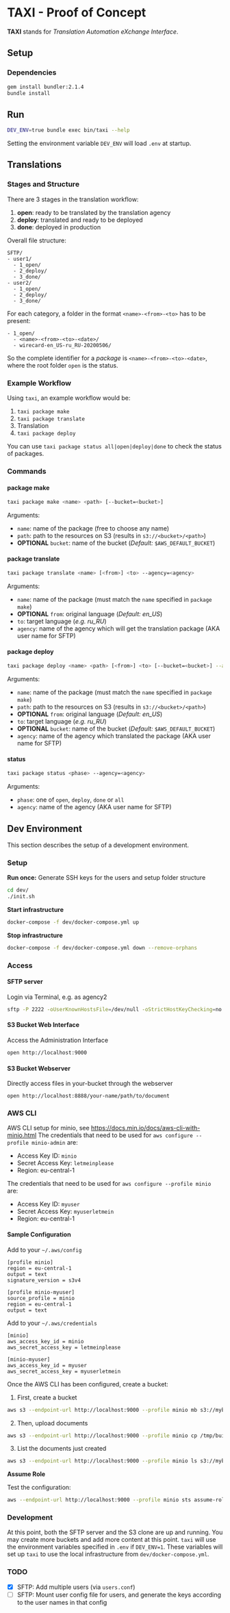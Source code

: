 # TAXI - Proof of Concept
**TAXI** stands for *Translation Automation eXchange Interface*.

## Setup
### Dependencies
```sh
gem install bundler:2.1.4
bundle install
```

## Run
```sh
DEV_ENV=true bundle exec bin/taxi --help
```
Setting the environment variable `DEV_ENV` will load `.env` at startup.

## Translations

### Stages and Structure
There are 3 stages in the translation workflow:
1. **open**: ready to be translated by the translation agency
2. **deploy**: translated and ready to be deployed
3. **done**: deployed in production


Overall file structure:
```
SFTP/
- user1/
  - 1_open/
  - 2_deploy/
  - 3_done/
- user2/
  - 1_open/
  - 2_deploy/
  - 3_done/
```

For each category, a folder in the format `<name>-<from>-<to>` has to be present:
```
- 1_open/
  - <name>-<from>-<to>-<date>/
  - wirecard-en_US-ru_RU-20200506/
```


So the complete identifier for a *package* is `<name>-<from>-<to>-<date>`, where the root folder `open` is the status.

### Example Workflow

Using `taxi`, an example workflow would be:
1. `taxi package make`
2. `taxi package translate`
3. Translation
4. `taxi package deploy`

You can use `taxi package status all|open|deploy|done` to check the status of packages.

### Commands
#### package make
```sh
taxi package make <name> <path> [--bucket=<bucket>]
```

Arguments:
* `name`: name of the package (free to choose any name)
* `path`: path to the resources on S3 (results in `s3://<bucket>/<path>`)
* **OPTIONAL** `bucket`: name of the bucket (*Default:*  `$AWS_DEFAULT_BUCKET`)

#### package translate
```sh
taxi package translate <name> [<from>] <to> --agency=<agency>
```

Arguments:
* `name`: name of the package (must match the `name` specified in `package make`)
* **OPTIONAL** `from`: original language (*Default: en_US*)
* `to`: target language (*e.g. ru_RU*)
* `agency`: name of the agency which will get the translation package (AKA user name for SFTP)

#### package deploy
```sh
taxi package deploy <name> <path> [<from>] <to> [--bucket=<bucket>] --agency=<agency>
```

Arguments:
* `name`: name of the package (must match the `name` specified in `package make`)
* `path`: path to the resources on S3 (results in `s3://<bucket>/<path>`)
* **OPTIONAL** `from`: original language (*Default: en_US*)
* `to`: target language (*e.g. ru_RU*)
* **OPTIONAL** `bucket`: name of the bucket (*Default:* `$AWS_DEFAULT_BUCKET`)
* `agency`: name of the agency which translated the package (AKA user name for SFTP)

#### status
```sh
taxi package status <phase> --agency=<agency>
```

Arguments:
* `phase`: one of `open`, `deploy`, `done` or `all`
* `agency`: name of the agency (AKA user name for SFTP)

## Dev Environment
This section describes the setup of a development environment.

### Setup

**Run once:** Generate SSH keys for the users and setup folder structure
```sh
cd dev/
./init.sh
```

**Start infrastructure**
```sh
docker-compose -f dev/docker-compose.yml up
```

**Stop infrastructure**
```sh
docker-compose -f dev/docker-compose.yml down --remove-orphans
```

### Access

#### SFTP server
Login via Terminal, e.g. as agency2
```sh
sftp -P 2222 -oUserKnownHostsFile=/dev/null -oStrictHostKeyChecking=no -i dev/sftp-keys/agency2/rsa_key agency2@localhost
```

#### S3 Bucket Web Interface
Access the Administration Interface
```sh
open http://localhost:9000
```

#### S3 Bucket Webserver
Directly access files in your-bucket through the webserver
```
open http://localhost:8888/your-name/path/to/document
```

### AWS CLI
AWS CLI setup for minio, see https://docs.min.io/docs/aws-cli-with-minio.html
The credentials that need to be used for `aws configure --profile minio-admin` are:
* Access Key ID: `minio`
* Secret Access Key: `letmeinplease`
* Region: eu-central-1

The credentials that need to be used for `aws configure --profile minio` are:
* Access Key ID: `myuser`
* Secret Access Key: `myuserletmein`
* Region: eu-central-1

#### Sample Configuration
Add to your `~/.aws/config`
```
[profile minio]
region = eu-central-1
output = text
signature_version = s3v4

[profile minio-myuser]
source_profile = minio
region = eu-central-1
output = text
```

Add to your `~/.aws/credentials`
```
[minio]
aws_access_key_id = minio
aws_secret_access_key = letmeinplease

[minio-myuser]
aws_access_key_id = myuser
aws_secret_access_key = myuserletmein
```

Once the AWS CLI has been configured, create a bucket:
1. First, create a bucket
```sh
aws s3 --endpoint-url http://localhost:9000 --profile minio mb s3://mybucket
```
2. Then, upload documents
```sh
aws s3 --endpoint-url http://localhost:9000 --profile minio cp /tmp/build/html s3://mybucket --recursive
```
3. List the documents just created
```sh
aws s3 --endpoint-url http://localhost:9000 --profile minio ls s3://mybucket
```

**Assume Role**

Test the configuration:
```sh
aws --endpoint-url http://localhost:9000 --profile minio sts assume-role --role-arn arn:xxx:xxx:xxx:xxxx --role-session-name term_session --output json
```


### Development
At this point, both the SFTP server and the S3 clone are up and running.
You may create more buckets and add more content at this point.
`taxi` will use the environment variables specified in `.env` if `DEV_ENV=1`.
These variables will set up `taxi` to use the local infrastructure from `dev/docker-compose.yml`.

### TODO
* [x] SFTP: Add multiple users (via `users.conf`)
* [ ] SFTP: Mount user config file for users, and generate the keys according to the user names in that config
